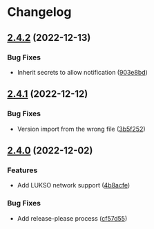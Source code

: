 # Changelog

## [2.4.2](https://github.com/lukso-network/tools-staking-deposit-cli/compare/v2.4.1...v2.4.2) (2022-12-13)


### Bug Fixes

* Inherit secrets to allow notification ([903e8bd](https://github.com/lukso-network/tools-staking-deposit-cli/commit/903e8bdd2f7a73ef626aaa75e2af1a6dcd6f0297))

## [2.4.1](https://github.com/lukso-network/tools-staking-deposit-cli/compare/v2.4.0...v2.4.1) (2022-12-12)


### Bug Fixes

* Version import from the wrong file ([3b5f252](https://github.com/lukso-network/tools-staking-deposit-cli/commit/3b5f2529c0752e64c42c7a182816833a0f26745d))

## [2.4.0](https://github.com/lukso-network/tools-staking-deposit-cli/compare/v2.3.0...v2.4.0) (2022-12-02)


### Features

* Add LUKSO network support ([4b8acfe](https://github.com/lukso-network/tools-staking-deposit-cli/commit/4b8acfe099bdd8c1ebf04d15a9cbf3a1bdd53a2e))


### Bug Fixes

* Add release-please process ([cf57d55](https://github.com/lukso-network/tools-staking-deposit-cli/commit/cf57d559b7d9535f333b4fb74a53252f8ba7f371))
